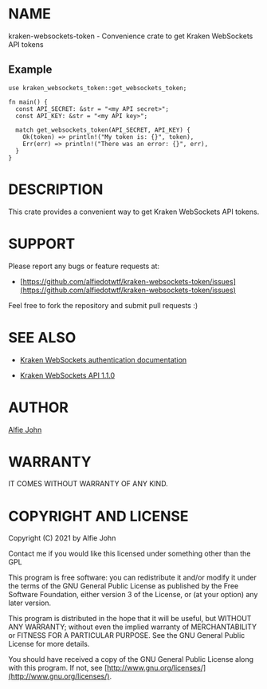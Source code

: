 # NAME

kraken-websockets-token - Convenience crate to get Kraken WebSockets API tokens

## Example

    use kraken_websockets_token::get_websockets_token;

    fn main() {
      const API_SECRET: &str = "<my API secret>";
      const API_KEY: &str = "<my API key>";

      match get_websockets_token(API_SECRET, API_KEY) {
        Ok(token) => println!("My token is: {}", token),
        Err(err) => println!("There was an error: {}", err),
      }
    }

# DESCRIPTION

This crate provides a convenient way to get Kraken WebSockets API tokens.

# SUPPORT

Please report any bugs or feature requests at:

* [https://github.com/alfiedotwtf/kraken-websockets-token/issues](https://github.com/alfiedotwtf/kraken-websockets-token/issues)

Feel free to fork the repository and submit pull requests :)

# SEE ALSO

* [Kraken WebSockets authentication documentation](https://www.kraken.com/features/api#ws-auth)

* [Kraken WebSockets API 1.1.0](https://docs.kraken.com/websockets/#authentication)

# AUTHOR

[Alfie John](https://www.alfie.wtf)

# WARRANTY

IT COMES WITHOUT WARRANTY OF ANY KIND.

# COPYRIGHT AND LICENSE

Copyright (C) 2021 by Alfie John

Contact me if you would like this licensed under something other than the GPL

This program is free software: you can redistribute it and/or modify it under
the terms of the GNU General Public License as published by the Free Software
Foundation, either version 3 of the License, or (at your option) any later
version.

This program is distributed in the hope that it will be useful, but WITHOUT ANY
WARRANTY; without even the implied warranty of MERCHANTABILITY or FITNESS FOR A
PARTICULAR PURPOSE. See the GNU General Public License for more details.

You should have received a copy of the GNU General Public License along with
this program. If not, see [http://www.gnu.org/licenses/](http://www.gnu.org/licenses/).
